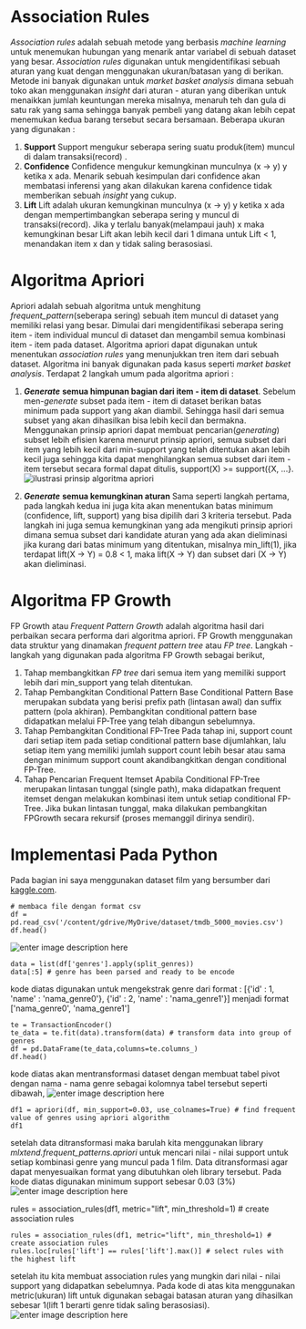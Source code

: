 # Association Rules
*Association rules* adalah sebuah metode yang berbasis *machine learning* untuk menemukan hubungan yang menarik antar variabel di sebuah dataset yang besar. *Association rules* digunakan untuk mengidentifikasi sebuah aturan yang kuat dengan menggunakan ukuran/batasan yang di berikan. Metode ini banyak digunakan untuk *market basket analysis* dimana sebuah toko akan menggunakan *insight* dari aturan - aturan yang diberikan untuk menaikkan jumlah keuntungan mereka misalnya, menaruh teh dan gula di satu rak yang sama sehingga banyak pembeli yang datang akan lebih cepat menemukan kedua barang tersebut secara bersamaan.
Beberapa ukuran yang digunakan :
 1. **Support**
Support mengukur seberapa sering suatu produk(item) muncul di dalam transaksi(record) .
 2. **Confidence**
Confidence mengukur kemungkinan munculnya (x -> y) y ketika x ada. Menarik sebuah kesimpulan dari confidence akan membatasi inferensi yang akan dilakukan karena confidence tidak memberikan sebuah *insight* yang cukup.
 3. **Lift**
Lift adalah ukuran kemungkinan munculnya (x -> y) y ketika x ada dengan mempertimbangkan seberapa sering y muncul di transaksi(record). Jika y terlalu banyak(melampaui jauh) x maka kemungkinan besar Lift akan lebih kecil dari 1 dimana untuk Lift < 1, menandakan item x dan y tidak saling berasosiasi.

# Algoritma Apriori
Apriori adalah sebuah algoritma untuk menghitung *frequent_pattern*(seberapa sering) sebuah item muncul di dataset yang memiliki relasi yang besar. Dimulai dari mengidentifikasi seberapa sering item - item individual muncul di dataset dan mengambil semua kombinasi item - item pada dataset. Algoritma apriori dapat digunakan untuk menentukan *association rules* yang menunjukkan tren item dari sebuah dataset. Algoritma ini banyak digunakan pada kasus seperti *market basket analysis*.
Terdapat 2 langkah umum pada algoritma apriori :
 1. ***Generate*** **semua himpunan bagian dari item - item di dataset**.
Sebelum men-*generate* subset pada item - item di dataset berikan batas minimum pada support yang akan diambil. Sehingga hasil dari semua subset yang akan dihasilkan bisa lebih kecil dan bermakna. Menggunakan prinsip apriori dapat membuat pencarian(*generating*) subset lebih efisien karena menurut prinsip apriori, semua subset dari item yang lebih kecil dari min-support yang telah ditentukan akan lebih kecil juga sehingga kita dapat menghilangkan semua subset dari item - item tersebut secara formal dapat ditulis, support(X) >= support({X, ...}.
![ilustrasi prinsip algoritma apriori](https://miro.medium.com/max/500/1*3C8TKEtyZHpYbesLwLeCxQ.gif)

 2. ***Generate***  **semua kemungkinan aturan**
Sama seperti langkah pertama, pada langkah kedua ini juga kita akan menentukan batas minimum (confidence, lift, support) yang bisa dipilih dari 3 kriteria tersebut. Pada langkah ini juga semua kemungkinan yang ada mengikuti prinsip apriori dimana semua subset dari kandidate aturan yang ada akan dieliminasi jika kurang dari batas minimum yang ditentukan, misalnya min_lift(1), jika terdapat lift(X -> Y) = 0.8 < 1, maka lift(X -> Y) dan subset dari (X -> Y) akan dieliminasi.

# Algoritma FP Growth
FP Growth atau *Frequent Pattern Growth* adalah algoritma hasil dari perbaikan secara performa dari algoritma apriori. FP Growth menggunakan data struktur yang dinamakan *frequent pattern tree* atau *FP tree*.
Langkah - langkah yang digunakan pada algoritma FP Growth sebagai berikut,
1. Tahap membangkitkan *FP tree* dari semua item yang memiliki support lebih dari min_support yang telah ditentukan.
2. Tahap Pembangkitan Conditional Pattern Base Conditional Pattern Base merupakan subdata yang berisi prefix path (lintasan awal) dan suffix pattern (pola akhiran). Pembangkitan conditional pattern base didapatkan melalui FP-Tree yang telah dibangun sebelumnya.
3. Tahap Pembangkitan Conditional FP-Tree Pada tahap ini, support count dari setiap item pada setiap conditional pattern base dijumlahkan, lalu setiap item yang memiliki jumlah support count lebih besar atau sama dengan minimum support count akandibangkitkan dengan conditional FP-Tree.
4. Tahap Pencarian Frequent Itemset Apabila Conditional FP-Tree merupakan lintasan tunggal (single path), maka didapatkan frequent itemset dengan melakukan kombinasi item untuk setiap conditional FP-Tree. Jika bukan lintasan tunggal, maka dilakukan pembangkitan FPGrowth secara rekursif (proses memanggil dirinya sendiri).

# Implementasi Pada Python
Pada bagian ini saya menggunakan dataset film yang bersumber dari [kaggle.com](kaggle.com).

    # membaca file dengan format csv
    df = pd.read_csv('/content/gdrive/MyDrive/dataset/tmdb_5000_movies.csv')
    df.head()

![enter image description here](https://drive.google.com/file/d/16X1tqjDKYqYTRJHMnkSUAiZ9yMywfP23/view?usp=sharing)

    data = list(df['genres'].apply(split_genres))
    data[:5] # genre has been parsed and ready to be encode
kode diatas digunakan untuk mengekstrak genre dari format :
[{'id' : 1, 'name' : 'nama_genre0'}, {'id' : 2, 'name' : 'nama_genre1'}] menjadi format
['nama_genre0', 'nama_genre1']

    te = TransactionEncoder()
    te_data = te.fit(data).transform(data) # transform data into group of genres
    df = pd.DataFrame(te_data,columns=te.columns_)
    df.head()

kode diatas akan mentransformasi dataset dengan membuat tabel pivot dengan nama - nama genre sebagai kolomnya tabel tersebut seperti dibawah,
![enter image description here](https://drive.google.com/file/d/16X1tqjDKYqYTRJHMnkSUAiZ9yMywfP23/view?usp=sharing)

    df1 = apriori(df, min_support=0.03, use_colnames=True) # find frequent value of genres using apriori algorithm
    df1

setelah data ditransformasi maka barulah kita menggunakan library *mlxtend.frequent_patterns.apriori* untuk mencari nilai - nilai support untuk setiap kombinasi genre yang muncul pada 1 film. Data ditransformasi agar dapat menyesuaikan format yang dibutuhkan oleh library tersebut. Pada kode diatas digunakan minimum support sebesar 0.03 (3%)
![enter image description here](https://drive.google.com/file/d/16X1tqjDKYqYTRJHMnkSUAiZ9yMywfP23/view?usp=sharing)

rules = association_rules(df1, metric="lift", min_threshold=1) # create association rules

    rules = association_rules(df1, metric="lift", min_threshold=1) # create association rules
    rules.loc[rules['lift'] == rules['lift'].max()] # select rules with the highest lift
 
setelah itu kita membuat association rules yang mungkin dari nilai - nilai support yang didapatkan sebelumnya. Pada kode di atas kita menggunakan metric(ukuran) lift untuk digunakan sebagai batasan aturan yang dihasilkan sebesar 1(lift 1 berarti genre tidak saling berasosiasi).
![enter image description here](https://drive.google.com/file/d/16X1tqjDKYqYTRJHMnkSUAiZ9yMywfP23/view?usp=sharing)


